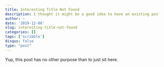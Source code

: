 ```yaml
---
title: Interesting Title Not Found
description: I thought it might be a good idea to have an existing post before publishing the site
author: ~
date: '2019-12-08'
slug: interesting-title-not-found
categories: []
tags: ['scribble']
disqus: false
type: "post"
---
```


Yup, this post has no other purpose than to just sit here.